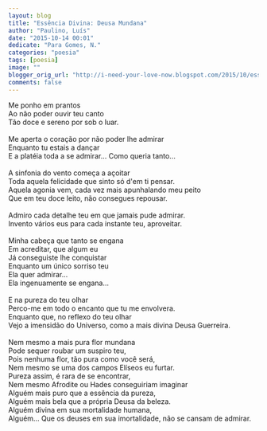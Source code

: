 ```yaml
---
layout: blog
title: "Essência Divina: Deusa Mundana"
author: "Paulino, Luís"
date: "2015-10-14 00:01"
dedicate: "Para Gomes, N."
categories: "poesia"
tags: [poesia]
image: ""
blogger_orig_url: "http://i-need-your-love-now.blogspot.com/2015/10/essencia-divina-deusa-mundana.html"
comments: false
---
```


Me ponho em prantos\
Ao não poder ouvir teu canto\
Tão doce e sereno por sob o luar.\
\
Me aperta o coração por não poder lhe admirar\
Enquanto tu estais a dançar\
E a platéia toda a se admirar... Como queria tanto...\
\
A sinfonia do vento começa a açoitar\
Toda aquela felicidade que sinto só d'em ti pensar.\
Aquela agonia vem, cada vez mais apunhalando meu peito\
Que em teu doce leito, não consegues repousar.\
\
Admiro cada detalhe teu em que jamais pude admirar.\
Invento vários eus para cada instante teu, aproveitar.\
\
Minha cabeça que tanto se engana\
Em acreditar, que algum eu\
Já conseguiste lhe conquistar\
Enquanto um único sorriso teu\
Ela quer admirar...\
Ela ingenuamente se engana...\
\
E na pureza do teu olhar\
Perco-me em todo o encanto que tu me envolvera.\
Enquanto que, no reflexo do teu olhar\
Vejo a imensidão do Universo, como a mais divina Deusa Guerreira.\
\
Nem mesmo a mais pura flor mundana\
Pode sequer roubar um suspiro teu,\
Pois nenhuma flor, tão pura como você será,\
Nem mesmo se uma dos campos Elíseos eu furtar.\
Pureza assim, é rara de se encontrar,\
Nem mesmo Afrodite ou Hades conseguiriam imaginar\
Alguém mais puro que a essência da pureza,\
Alguém mais bela que a própria Deusa da beleza.\
Alguém divina em sua mortalidade humana,\
Alguém... Que os deuses em sua imortalidade, não se cansam de admirar.
